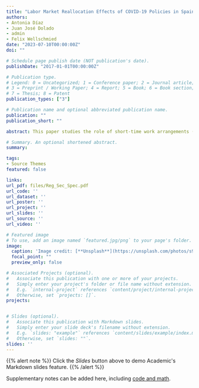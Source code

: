 ```yaml
---
title: "Labor Market Reallocation Effects of COVID-19 Policies in Spain: A Tale of Two Recessions"
authors:
- Antonia Díaz
- Juan José Dolado
- admin
- Felix Wellschmied
date: "2023-07-10T00:00:00Z"
doi: ""

# Schedule page publish date (NOT publication's date).
publishDate: "2017-01-01T00:00:00Z"

# Publication type.
# Legend: 0 = Uncategorized; 1 = Conference paper; 2 = Journal article;
# 3 = Preprint / Working Paper; 4 = Report; 5 = Book; 6 = Book section;
# 7 = Thesis; 8 = Patent
publication_types: ["3"]

# Publication name and optional abbreviated publication name.
publication: ""
publication_short: ""

abstract: This paper studies the role of short-time work arrangements (ERTEs) when aggregate risk has a sector-specific component. That has been the case of Spain, where both the Great Recession and the pandemic crisis (aka the Great Contagion) can be interpreted as being largely driven by large sector-specific shocks. However, the latter episode shows much less labor reallocation than the former because ERTEs were used extensively by  firms. We show that these furlough schemes stabilize unemployment rates by allowing workers to remain matched with their employers in highly affected sectors. However, under their current design, ERTEs crowd out labor hoarding exerted by employers when these schemes are not available, as well as they increase the volatility of employment rates and output. Interestingly, we show both theoretically and empirically that they slow down worker reallocation away from the sectors worse hit by the negative shocks to other sectors which are less affected or even favoured.

# Summary. An optional shortened abstract.
summary: 

tags:
- Source Themes
featured: false

links:
url_pdf: files/Reg_Sec_Spec.pdf
url_code: ''
url_dataset: ''
url_poster: ''
url_project: ''
url_slides: ''
url_source: ''
url_video: ''

# Featured image
# To use, add an image named `featured.jpg/png` to your page's folder. 
image:
  caption: 'Image credit: [**Unsplash**](https://unsplash.com/photos/s9CC2SKySJM)'
  focal_point: ""
  preview_only: false

# Associated Projects (optional).
#   Associate this publication with one or more of your projects.
#   Simply enter your project's folder or file name without extension.
#   E.g. `internal-project` references `content/project/internal-project/index.md`.
#   Otherwise, set `projects: []`.
projects:


# Slides (optional).
#   Associate this publication with Markdown slides.
#   Simply enter your slide deck's filename without extension.
#   E.g. `slides: "example"` references `content/slides/example/index.md`.
#   Otherwise, set `slides: ""`.
slides: ''
---
```


{{% alert note %}}
Click the *Slides* button above to demo Academic's Markdown slides feature.
{{% /alert %}}

Supplementary notes can be added here, including [code and math](https://sourcethemes.com/academic/docs/writing-markdown-latex/).
